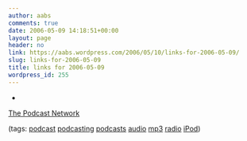 ```yaml
---
author: aabs
comments: true
date: 2006-05-09 14:18:51+00:00
layout: page
header: no
link: https://aabs.wordpress.com/2006/05/10/links-for-2006-05-09/
slug: links-for-2006-05-09
title: links for 2006-05-09
wordpress_id: 255
---
```



	
  * 
		

[The Podcast Network](http://www.thepodcastnetwork.com/)


		

(tags: [podcast](http://del.icio.us/aabs/podcast) [podcasting](http://del.icio.us/aabs/podcasting) [podcasts](http://del.icio.us/aabs/podcasts) [audio](http://del.icio.us/aabs/audio) [mp3](http://del.icio.us/aabs/mp3) [radio](http://del.icio.us/aabs/radio) [iPod](http://del.icio.us/aabs/iPod))


	



